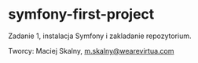 # symfony-first-project
Zadanie 1, instalacja Symfony i zakladanie repozytorium.

Tworcy:
Maciej Skalny, m.skalny@wearevirtua.com